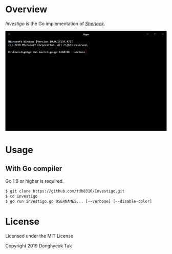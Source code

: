 # Overview
*Investigo* is the Go implementation of *[Sherlock](https://github.com/TheYahya/sherlock)*.

![screenshot](./docs/sample.gif)

# Usage
## With Go compiler
Go 1.8 or higher is required.
```
$ git clone https://github.com/tdh8316/Investigo.git
$ cd investigo
$ go run investigo.go USERNAMES... [--verbose] [--disable-color]
```

# License
Licensed under the MIT License

Copyright 2019 Donghyeok Tak
